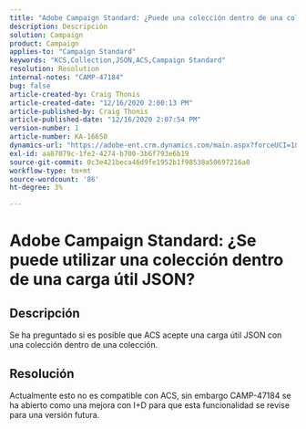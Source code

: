 ```yaml
---
title: "Adobe Campaign Standard: ¿Puede una colección dentro de una colección utilizarse dentro de una carga útil JSON?"
description: Descripción
solution: Campaign
product: Campaign
applies-to: "Campaign Standard"
keywords: "KCS,Collection,JSON,ACS,Campaign Standard"
resolution: Resolution
internal-notes: "CAMP-47184"
bug: false
article-created-by: Craig Thonis
article-created-date: "12/16/2020 2:00:13 PM"
article-published-by: Craig Thonis
article-published-date: "12/16/2020 2:07:54 PM"
version-number: 1
article-number: KA-16650
dynamics-url: "https://adobe-ent.crm.dynamics.com/main.aspx?forceUCI=1&pagetype=entityrecord&etn=knowledgearticle&id=427fb3fd-a63f-eb11-a813-000d3a3038a2"
exl-id: aa87079c-1fe2-4274-b700-3b6f793e6b19
source-git-commit: 0c3e421beca46d9fe1952b1f98538a50697216a0
workflow-type: tm+mt
source-wordcount: '86'
ht-degree: 3%

---
```


# Adobe Campaign Standard: ¿Se puede utilizar una colección dentro de una carga útil JSON?

## Descripción

Se ha preguntado si es posible que ACS acepte una carga útil JSON con una colección dentro de una colección.

## Resolución

Actualmente esto no es compatible con ACS, sin embargo CAMP-47184 se ha abierto como una mejora con I+D para que esta funcionalidad se revise para una versión futura.
